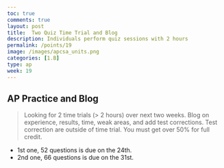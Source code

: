 ```yaml
---
toc: true
comments: true
layout: post
title:  Two Quiz Time Trial and Blog
description: Individuals perform quiz sessions with 2 hours
permalink: /points/19
image: /images/apcsa_units.png
categories: [1.B]
type: ap
week: 19
---
```


## AP Practice and Blog
> Looking for 2 time trials (> 2 hours) over next two weeks.  Blog on experience, results, time, weak areas, and add test corrections.   Test correction are outside of time trial.  You must get over 50% for full credit.
- 1st one, 52 questions is due on the 24th. 
- 2nd one, 66 questions is due on the 31st.